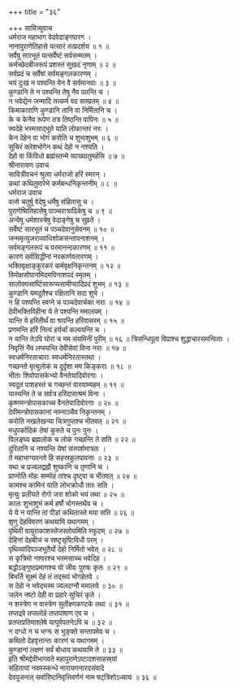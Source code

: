 +++
title = "३६"

+++
सावित्र्युवाच  
धर्मराज महाभाग वेदवेदाङ्‌गपारग ।  
नानापुराणेतिहासे यत्सारं तत्प्रदर्शय ॥ १ ॥  
सर्वेषु सारभूतं यत्सर्वेष्टं सर्वसम्मतम् ।  
कर्मच्छेदबीजरूपं प्रशस्तं सुखदं नृणाम् ॥ २ ॥  
सर्वप्रदं च सर्वेषां सर्वमङ्‌गलकारणम् ।  
भयं दुःखं न पश्यन्ति येन वै सर्वमानवाः ॥ ३ ॥  
कुण्डानि ते न पश्यन्ति तेषु नैव पतन्ति च ।  
न भवेद्येन जन्मादि तत्कर्म वद साम्प्रतम् ॥ ४ ॥  
किमाकाराणि कुण्डानि तानि वा निर्मितानि च ।  
के च केनैव रूपेण तत्र तिष्ठन्ति पापिनः ॥ ५ ॥  
स्वदेहे भस्मसाद्‌भूते याति लोकान्तरं नरः ।  
केन देहेन वा भोगं करोति च शुभाशुभम् ॥ ६ ॥  
सुचिरं क्लेशभोगेन कथं देहो न नश्यति ।  
देहो वा किंविधो ब्रह्मंस्तन्मे व्याख्यातुमर्हसि ॥ ७ ॥  
श्रीनारायण उवाच  
सावित्रीवचनं श्रुत्वा धर्मराजो हरिं स्मरन् ।  
कथां कथितुमारेभे कर्मबन्धनिकृन्तनीम् ॥ ८ ॥  
धर्मराज उवाच  
वत्से चतुर्षु वेदेषु धर्मेषु संहितासु च ।  
पुराणेष्वितिहासेषु पाञ्चरात्रादिकेषु च ॥ ९ ॥  
अन्येषु धर्मशास्त्रेषु वेदाङ्‌गेषु च सुव्रते ।  
सर्वेष्टं सारभूतं च पञ्चदेवानुसेवनम् ॥ १० ॥  
जन्ममृत्युजराव्याधिशोकसन्तापनाशनम् ।  
सर्वमङ्‌गलरूपं च परमानन्दकारणम् ॥ ११ ॥  
कारणं सर्वसिद्धीनां नरकार्णवतारणम् ।  
भक्तिवृक्षाङ्‌कुरकरं कर्मवृक्षनिकृन्तनम् ॥ १२ ॥  
विमोक्षसोपानमिदमविनाशपदं स्मृतम् ।  
सालोक्यसार्ष्टिसारूप्यसामीप्यादिप्रदं शुभम् ॥ १३ ॥  
कुण्डानि यमदूतैश्च रक्षितानि सदा शुभे ।  
न हि पश्यन्ति स्वप्ने च पञ्चदेवार्चका नराः ॥ १४ ॥  
देवीभक्तिविहीना ये ते पश्यन्ति ममालयम् ।  
यान्ति ये हरितीर्थं वा श्रयन्ति हरिवासरम् ॥ १५ ॥  
प्रणमन्ति हरिं नित्यं हर्यर्चां कल्पयन्ति च ।  
न यान्ति तेऽपि घोरां च मम संयमिनीं पुरीम् ॥ १६ ॥
त्रिसन्धिपूता विप्राश्च शुद्धाचारसमन्विताः ।  
निवृत्तिं नैव लप्स्यन्ति देवीसेवां विना नराः ॥ १७ ॥  
स्वधर्मनिरताचाराः स्वधर्मनिरतास्तथा ।  
गच्छन्तो मृत्युलोकं च दुर्दृशा मम किङ्‌कराः ॥ १८ ॥  
भीताः शिवोपासकेभ्यो वैनतेयादिवोरगाः ।  
स्वदूतं पाशहस्तं च गच्छन्तं वारयाम्यहम् ॥ १९ ॥  
यास्यन्ति ते च सर्वत्र हरिदासाश्रमं विना ।  
कृष्णमन्त्रोपासकाच्च वैनतेयादिवोरगाः ॥ २० ॥  
देवीमन्त्रोपासकानां नाम्नाञ्चैव निकृन्तनम् ।  
करोति नखलेखन्या चित्रगुप्तश्च भीतवत् ॥ २१ ॥  
मधुपर्कादिकं तेषां कुरुते च पुनः पुनः ।  
विलङ्‌घ्य ब्रह्मलोकं च लोकं गच्छन्ति ते सति ॥ २२ ॥  
दुरितानि च नश्यन्ति येषां संस्पर्शमात्रतः ।  
ते महाभाग्यवन्तो हि सहस्रकुलपावनाः ॥ २३ ॥  
यथा च प्रज्वलद्वह्नौ शुष्कानि च तृणानि च ।  
प्राप्नोति मोहः सम्मोहं तांश्च दृष्ट्वा च भीतवत् ॥ २४ ॥  
कामश्च कामिनं याति लोभक्रोधौ ततः सति ।  
मृत्युः प्रलीयते रोगो जरा शोको भयं तथा ॥ २५ ॥  
कालः शुभाशुभं कर्म हर्षो भोगस्तथैव च ।  
ये ये न यान्ति तां पीडां कथितास्ते मया सति ॥ २६ ॥  
शृणु देहविवरणं कथयामि यथागमम् ।  
पृथिवी वायुराकाशस्तेजस्तोयमिति स्फुटम् ॥ २७ ॥  
देहिनां देहबीजं च स्रष्टृसृष्टिविधौ परम् ।  
पृथिव्यादिपञ्जभूतैर्यो देहो निर्मितो भवेत् ॥ २८ ॥  
स कृत्रिमो नश्वरश्च भस्मसाच्च भवेदिह ।  
बद्धोऽङ्‌गुष्ठप्रमाणश्च यो जीवः पुरुषः कृतः ॥ २९ ॥  
बिभर्ति सूक्ष्मं देहं तं तद्‌रूपं भोगहेतवे ।  
स देहो न भवेद्भस्म ज्वलदग्नौ ममालये ॥ ३० ॥  
जलेन नष्टो देही वा प्रहारे सुचिरं कृते ।  
न शस्त्रेण न वास्त्रेण सुतीक्ष्णकण्टके तथा ॥ ३१ ॥  
तप्तद्रवे तप्तलोहे तप्तपाषाण एव च ।  
प्रतप्तप्रतिमाश्लेषे यत्पूर्वपतनेऽपि च ॥ ३२ ॥  
न दग्धो न च भग्नः स भुङ्‌क्ते सन्तापमेव च ।  
कथितो देहवृत्तान्तः कारणं च यथागमम् ।  
कुण्डानां लक्षणं सर्वं बोधाय कथयामि ते ॥ ३३ ॥  
इति श्रीमद्देवीभागवते महापुराणेऽष्टादशसाहस्र्यां  
संहितायां नवमस्कन्धे नारायणनारदसंवादे  
देवपूजनात् सर्वारिष्टनिवृत्तिवर्णनं नाम षट्‌त्रिंशोऽध्यायः ॥ ३६ ॥
